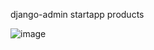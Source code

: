  django-admin startapp products

 ![image](https://github.com/user-attachments/assets/26b79b7f-5405-4923-ac57-5187b61385bf)

